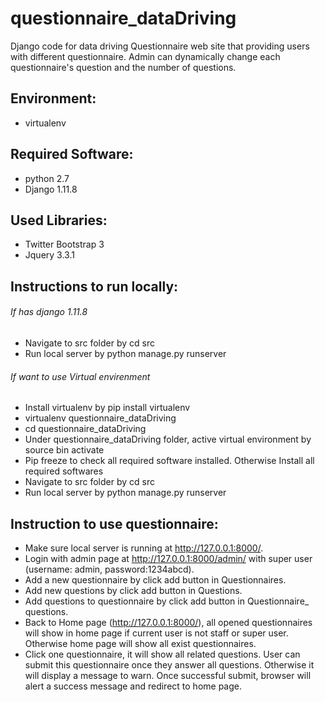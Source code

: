 # questionnaire_dataDriving
Django code for data driving Questionnaire web site that providing users with different questionnaire.  Admin can dynamically change each questionnaire's question and the number of questions.

## Environment: 
   - virtualenv
    
## Required Software:
   - python 2.7
   - Django 1.11.8

## Used Libraries:
   - Twitter Bootstrap 3
   - Jquery  3.3.1

## Instructions to run locally:
   ###### If has django 1.11.8  
   - Navigate to src folder by cd src
   - Run local server by python manage.py runserver
   ###### If want to use Virtual envirenment
   - Install virtualenv by pip install virtualenv
   - virtualenv questionnaire_dataDriving
   - cd questionnaire_dataDriving
   - Under questionnaire_dataDriving folder, active virtual environment by source bin activate
   - Pip freeze to check all required software installed. Otherwise Install all required softwares
   - Navigate to src folder by cd src
   - Run local server by python manage.py runserver
    
## Instruction to use questionnaire:
   - Make sure local server is running at http://127.0.0.1:8000/.
   - Login with admin page at http://127.0.0.1:8000/admin/  with super user (username: admin, password:1234abcd).
   - Add a new questionnaire by click add button in Questionnaires.
   - Add new questions  by click add button in Questions.
   - Add questions to questionnaire by click add button in Questionnaire_ questions.
   - Back to Home page (http://127.0.0.1:8000/), all opened questionnaires will show in home page if current user is not staff or super user. Otherwise home page will show all exist questionnaires.
   - Click one questionnaire, it will show all related questions. User can submit this questionnaire once they answer all questions. Otherwise it will display a message to warn. Once successful submit, browser will alert a success message and redirect to home page.
